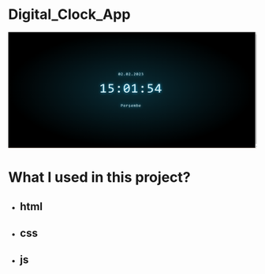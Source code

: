 # Digital_Clock_App

![gif](./Animation.gif)

# What I used in this project?

- ## html
- ## css
- ## js
  